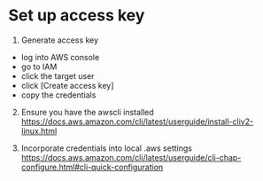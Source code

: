 # Set up access key

1) Generate access key
- log into AWS console
- go to IAM
- click the target user
- click [Create access key]
- copy the credentials

2) Ensure you have the awscli installed
https://docs.aws.amazon.com/cli/latest/userguide/install-cliv2-linux.html

2) Incorporate credentials into local .aws settings
https://docs.aws.amazon.com/cli/latest/userguide/cli-chap-configure.html#cli-quick-configuration